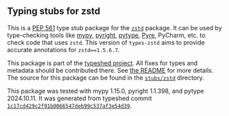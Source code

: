 ## Typing stubs for zstd

This is a [PEP 561](https://peps.python.org/pep-0561/)
type stub package for the [`zstd`](https://github.com/sergey-dryabzhinsky/python-zstd) package.
It can be used by type-checking tools like
[mypy](https://github.com/python/mypy/),
[pyright](https://github.com/microsoft/pyright),
[pytype](https://github.com/google/pytype/),
[Pyre](https://pyre-check.org/),
PyCharm, etc. to check code that uses `zstd`. This version of
`types-zstd` aims to provide accurate annotations for
`zstd==1.5.6.7`.

This package is part of the [typeshed project](https://github.com/python/typeshed).
All fixes for types and metadata should be contributed there.
See [the README](https://github.com/python/typeshed/blob/main/README.md)
for more details. The source for this package can be found in the
[`stubs/zstd`](https://github.com/python/typeshed/tree/main/stubs/zstd)
directory.

This package was tested with
mypy 1.15.0,
pyright 1.1.398,
and pytype 2024.10.11.
It was generated from typeshed commit
[`1c17cd429c2f91b0066547deb99c537af3e54d39`](https://github.com/python/typeshed/commit/1c17cd429c2f91b0066547deb99c537af3e54d39).
